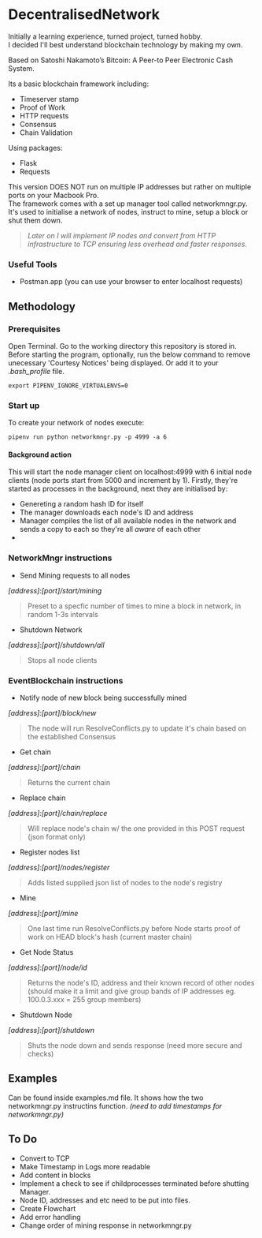 # DecentralisedNetwork

Initially a learning experience, turned project, turned hobby.  
I decided I'll best understand blockchain technology by making my own.

Based on Satoshi Nakamoto’s Bitcoin: A Peer-to Peer Electronic Cash System.

Its a basic blockchain framework including:

+ Timeserver stamp
+ Proof of Work
+ HTTP requests
+ Consensus
+ Chain Validation

Using packages:

+ Flask 
+ Requests

This version DOES NOT run on multiple IP addresses but rather on multiple ports on your Macbook Pro.  
The framework comes with a set up manager tool called networkmngr.py. It's used to initialise a network of nodes, instruct to mine, setup a block or shut them down.

> _Later on I will implement IP nodes and convert from HTTP infrastructure to TCP ensuring less overhead and faster responses._

### Useful Tools

+ Postman.app (you can use your browser to enter localhost requests)

## Methodology

### Prerequisites

Open Terminal. Go to the working directory this repository is stored in. Before starting the program, optionally, run the below command to remove unecessary 'Courtesy Notices' being displayed. Or add it to your _.bash_profile_ file.

```export PIPENV_IGNORE_VIRTUALENVS=0```

### Start up

To create your network of nodes execute:

```pipenv run python networkmngr.py -p 4999 -a 6```

#### Background action

This will start the node manager client on localhost:4999 with 6 initial node clients (node ports start from 5000 and increment by 1). Firstly, they're started as processes in the background, next they are initialised by:	
+ Genereting a random hash ID for itself
+ The manager downloads each node's ID and address 	
+ Manager compiles the list of all available nodes in the network and sends a copy to each so they're all _aware_ of each other
+ 

### NetworkMngr instructions

+ Send Mining requests to all nodes

_[address]:[port]/start/mining_

> Preset to a specfic number of times to mine a block in network, in random 1-3s intervals

+ Shutdown Network 

_[address]:[port]/shutdown/all_

> Stops all node clients


### EventBlockchain instructions

+ Notify node of new block being successfully mined

_[address]:[port]/block/new_

> The node will run ResolveConflicts.py to update it's chain based on the established Consensus

+ Get chain

_[address]:[port]/chain_

> Returns the current chain

+ Replace chain

_[address]:[port]/chain/replace_

> Will replace node's chain w/ the one provided in this POST request (json format only)

+ Register nodes list

_[address]:[port]/nodes/register_

> Adds listed supplied json list of nodes to the node's registry

+ Mine

_[address]:[port]/mine_

> One last time run ResolveConflicts.py before Node starts proof of work on HEAD block's hash (current master chain)

+ Get Node Status

_[address]:[port]/node/id_

> Returns the node's ID, address and their known record of other nodes (should make it a limit and give group bands of IP addresses eg. 100.0.3.xxx = 255 group members)

+ Shutdown Node

_[address]:[port]/shutdown_

> Shuts the node down and sends response (need more secure and checks)

## Examples 

Can be found inside examples.md file. It shows how the two networkmngr.py instructins function. _(need to add timestamps for networkmngr.py)_

## To Do

+ Convert to TCP
+ Make Timestamp in Logs more readable
+ Add content in blocks
+ Implement a check to see if childprocesses terminated before shutting Manager.
+ Node ID, addresses and etc need to be put into files.
+ Create Flowchart
+ Add error handling
+ Change order of mining response in networkmngr.py